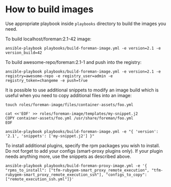 # How to build images

Use appropriate playbook inside `playbooks` directory to build the images you need.

To build localhost/foreman:2.1-42 image:

```
ansible-playbook playbooks/build-foreman-image.yml -e version=2.1 -e version_build=42
```

To build awesome-repo/foreman:2.1-1 and push into the registry:

```
ansible-playbook playbooks/build-foreman-image.yml -e version=2.1 -e registry=awesome-repo -e registry_user=admin -e registry_token=changeme -e push=true
```

It is possible to use additional snippets to modify an image build which is useful when you need to copy additional files into an image:

```
touch roles/foreman-image/files/container-assets/foo.yml

cat <<'EOF' >> roles/foreman-image/templates/my-snippet.j2
COPY container-assets/foo.yml /usr/share/foreman/foo.yml
EOF

ansible-playbook playbooks/build-foreman-image.yml -e "{ 'version': '2.1', 'snippets': ['my-snippet.j2'] }"

```

To install additional plugins, specify the rpm packages you wish to install. Do not forget to add your configs (smart-proxy plugins only).
If your plugin needs anything more, use the snippets as described above.

```
ansible-playbook playbooks/build-foreman-proxy-image.yml -e '{ "rpms_to_install": ["tfm-rubygem-smart_proxy_remote_execution", "tfm-rubygem-smart_proxy_remote_execution_ssh"], "configs_to_copy": ["remote_execution_ssh.yml"]}'

```

